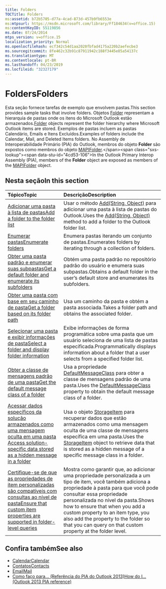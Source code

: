 ```yaml
---
title: Folders
TOCTitle: Folders
ms:assetid: b72b5705-d77a-4cad-873d-457b9fb6553e
ms:mtpsurl: https://msdn.microsoft.com/library/Ff184634(v=office.15)
ms:contentKeyID: 55119856
ms.date: 07/24/2014
mtps_version: v=office.15
localization_priority: Normal
ms.openlocfilehash: ecf342c54d1aa2020fbfad4175a220b2aefecbe3
ms.sourcegitcommit: 8fe462c32b91c87911942c188f3445e85a54137c
ms.translationtype: MT
ms.contentlocale: pt-BR
ms.lasthandoff: 04/23/2019
ms.locfileid: "32327179"
---
```

# <a name="folders"></a><span data-ttu-id="4cd53-102">Folders</span><span class="sxs-lookup"><span data-stu-id="4cd53-102">Folders</span></span>

<span data-ttu-id="4cd53-103">Esta seção fornece tarefas de exemplo que envolvem pastas.</span><span class="sxs-lookup"><span data-stu-id="4cd53-103">This section provides sample tasks that involve folders.</span></span> <span data-ttu-id="4cd53-104">Objetos [Folder](https://msdn.microsoft.com/library/bb645774\(v=office.15\)) representam a hierarquia de pastas onde os itens do Microsoft Outlook estão armazenados.</span><span class="sxs-lookup"><span data-stu-id="4cd53-104">[Folder](https://msdn.microsoft.com/library/bb645774\(v=office.15\)) objects represent the folder hierarchy where Microsoft Outlook items are stored.</span></span> <span data-ttu-id="4cd53-105">Exemplos de pastas incluem as pastas Calendário, Emails e Itens Excluídos.</span><span class="sxs-lookup"><span data-stu-id="4cd53-105">Examples of folders include the Calendar, Mail, and Deleted Items folders.</span></span> <span data-ttu-id="4cd53-106">No Assembly de Interoperabilidade Primário (PIA) do Outlook, membros do objeto **Folder** são expostos como membros do objeto [MAPIFolder](https://msdn.microsoft.com/library/bb624369\(v=office.15\)).</span><span class="sxs-lookup"><span data-stu-id="4cd53-106">In the Outlook Primary Interop Assembly (PIA), members of the **Folder** object are exposed as members of the [MAPIFolder](https://msdn.microsoft.com/library/bb624369\(v=office.15\)) object.</span></span>

## <a name="in-this-section"></a><span data-ttu-id="4cd53-107">Nesta seção</span><span class="sxs-lookup"><span data-stu-id="4cd53-107">In this section</span></span>

|<span data-ttu-id="4cd53-108">Tópico</span><span class="sxs-lookup"><span data-stu-id="4cd53-108">Topic</span></span>|<span data-ttu-id="4cd53-109">Descrição</span><span class="sxs-lookup"><span data-stu-id="4cd53-109">Description</span></span>|
|:----|:----------|
|[<span data-ttu-id="4cd53-110">Adicionar uma pasta à lista de pastas</span><span class="sxs-lookup"><span data-stu-id="4cd53-110">Add a folder to the folder list</span></span>](how-to-add-a-folder-to-the-folder-list.md) |<span data-ttu-id="4cd53-111">Usar o método [Add(String, Object)](https://msdn.microsoft.com/library/bb645065\(v=office.15\)) para adicionar uma pasta à lista de pastas do Outlook.</span><span class="sxs-lookup"><span data-stu-id="4cd53-111">Uses the [Add(String, Object)](https://msdn.microsoft.com/library/bb645065\(v=office.15\)) method to add a folder to the Outlook folder list.</span></span>|
|[<span data-ttu-id="4cd53-112">Enumerar pastas</span><span class="sxs-lookup"><span data-stu-id="4cd53-112">Enumerate folders</span></span>](how-to-enumerate-folders.md)  |<span data-ttu-id="4cd53-113">Enumera pastas iterando um conjunto de pastas.</span><span class="sxs-lookup"><span data-stu-id="4cd53-113">Enumerates folders by iterating through a collection of folders.</span></span>|
|[<span data-ttu-id="4cd53-114">Obter uma pasta padrão e enumerar suas subpastas</span><span class="sxs-lookup"><span data-stu-id="4cd53-114">Get a default folder and enumerate its subfolders</span></span>](how-to-get-a-default-folder-and-enumerate-its-subfolders.md) |<span data-ttu-id="4cd53-115">Obtém uma pasta padrão no repositório padrão do usuário e enumera suas subpastas.</span><span class="sxs-lookup"><span data-stu-id="4cd53-115">Obtains a default folder in the user’s default store and enumerates its subfolders.</span></span>|
|[<span data-ttu-id="4cd53-116">Obter uma pasta com base em seu caminho de pasta</span><span class="sxs-lookup"><span data-stu-id="4cd53-116">Get a folder based on its folder path</span></span>](how-to-get-a-folder-based-on-its-folder-path.md)  |<span data-ttu-id="4cd53-117">Usa um caminho da pasta e obtém a pasta associada.</span><span class="sxs-lookup"><span data-stu-id="4cd53-117">Takes a folder path and obtains the associated folder.</span></span>|
|[<span data-ttu-id="4cd53-118">Selecionar uma pasta e exibir informações de pasta</span><span class="sxs-lookup"><span data-stu-id="4cd53-118">Select a folder and display folder information</span></span>](how-to-select-a-folder-and-display-folder-information.md)  |<span data-ttu-id="4cd53-119">Exibe informações de forma programática sobre uma pasta que um usuário seleciona de uma lista de pastas especificada.</span><span class="sxs-lookup"><span data-stu-id="4cd53-119">Programmatically displays information about a folder that a user selects from a specified folder list.</span></span>|
|[<span data-ttu-id="4cd53-120">Obter a classe de mensagens padrão de uma pasta</span><span class="sxs-lookup"><span data-stu-id="4cd53-120">Get the default message class of a folder</span></span>](how-to-get-the-default-message-class-of-a-folder.md)  |<span data-ttu-id="4cd53-121">Usa a propriedade [DefaultMessageClass](https://msdn.microsoft.com/library/bb646541\(v=office.15\)) para obter a classe de mensagens padrão de uma pasta.</span><span class="sxs-lookup"><span data-stu-id="4cd53-121">Uses the [DefaultMessageClass](https://msdn.microsoft.com/library/bb646541\(v=office.15\)) property to obtain the default message class of a folder.</span></span>|
|[<span data-ttu-id="4cd53-122">Acessar dados específicos da solução armazenados como uma mensagem oculta em uma pasta </span><span class="sxs-lookup"><span data-stu-id="4cd53-122">Access solution-specific data stored as a hidden message in a folder</span></span>](how-to-access-solution-specific-data-stored-as-a-hidden-message-in-a-folder.md)  |<span data-ttu-id="4cd53-123">Usa o objeto [StorageItem](https://msdn.microsoft.com/library/bb623436\(v=office.15\)) para recuperar dados que estão armazenados como uma mensagem oculta de uma classe de mensagens específica em uma pasta.</span><span class="sxs-lookup"><span data-stu-id="4cd53-123">Uses the [StorageItem](https://msdn.microsoft.com/library/bb623436\(v=office.15\)) object to retrieve data that is stored as a hidden message of a specific message class in a folder.</span></span>|
|[<span data-ttu-id="4cd53-124">Certifique-se de que as propriedades de item personalizadas são compatíveis com consultas ao nível de pasta</span><span class="sxs-lookup"><span data-stu-id="4cd53-124">Ensure that custom item properties are supported in folder-level queries</span></span>](how-to-ensure-that-custom-item-properties-are-supported-in-folder-level-queries.md) |<span data-ttu-id="4cd53-125">Mostra como garantir que, ao adicionar uma propriedade personalizada a um tipo de item, você também adiciona a propriedade à pasta para que você pode consultar essa propriedade personalizada no nível da pasta.</span><span class="sxs-lookup"><span data-stu-id="4cd53-125">Shows how to ensure that when you add a custom property to an item type, you also add the property to the folder so that you can query on that custom property at the folder level.</span></span>|

## <a name="see-also"></a><span data-ttu-id="4cd53-126">Confira também</span><span class="sxs-lookup"><span data-stu-id="4cd53-126">See also</span></span>

- [<span data-ttu-id="4cd53-127">Calendar</span><span class="sxs-lookup"><span data-stu-id="4cd53-127">Calendar</span></span>](calendar.md)
- [<span data-ttu-id="4cd53-128">Contatos</span><span class="sxs-lookup"><span data-stu-id="4cd53-128">Contacts</span></span>](contacts.md)
- [<span data-ttu-id="4cd53-129">Email</span><span class="sxs-lookup"><span data-stu-id="4cd53-129">Mail</span></span>](mail.md)
- [<span data-ttu-id="4cd53-130">Como faço para... (Referência do PIA do Outlook 2013)</span><span class="sxs-lookup"><span data-stu-id="4cd53-130">How do I... (Outlook 2013 PIA reference)</span></span>](how-do-i-outlook-2013-pia-reference.md)

